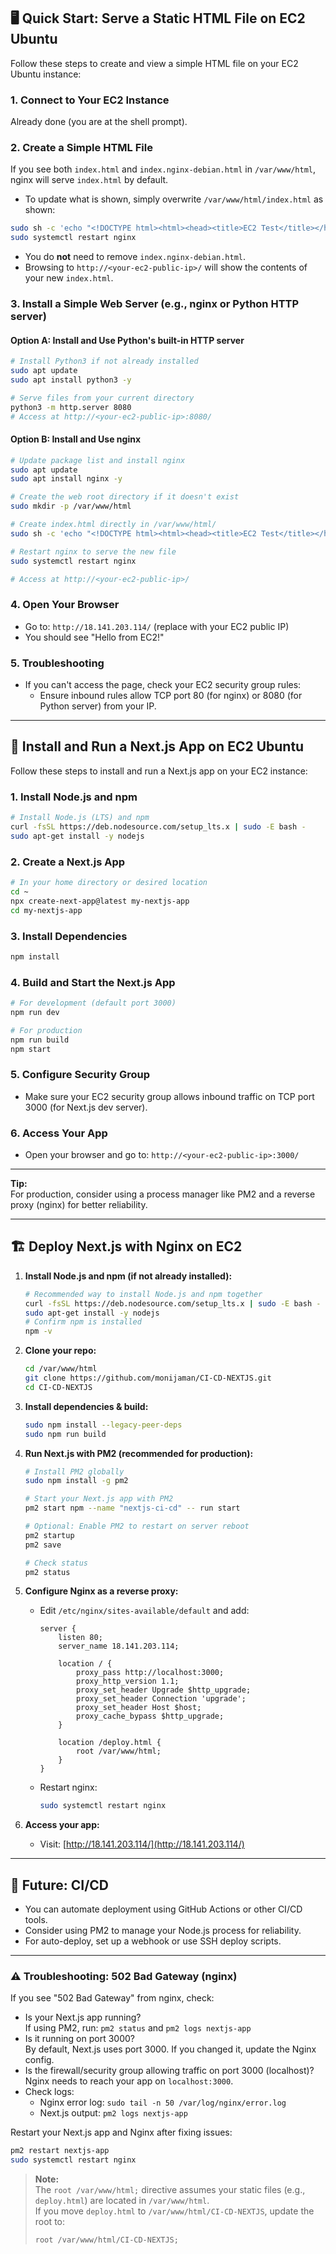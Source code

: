 ## 🖥️ **Quick Start: Serve a Static HTML File on EC2 Ubuntu**

Follow these steps to create and view a simple HTML file on your EC2 Ubuntu instance:

### **1. Connect to Your EC2 Instance**

Already done (you are at the shell prompt).

### **2. Create a Simple HTML File**

If you see both `index.html` and `index.nginx-debian.html` in `/var/www/html`, nginx will serve `index.html` by default.

- To update what is shown, simply overwrite `/var/www/html/index.html` as shown:

```bash
sudo sh -c 'echo "<!DOCTYPE html><html><head><title>EC2 Test</title></head><body><h1>Hello from EC2!</h1></body></html>" > /var/www/html/index.html'
sudo systemctl restart nginx
```

- You do **not** need to remove `index.nginx-debian.html`.  
- Browsing to `http://<your-ec2-public-ip>/` will show the contents of your new `index.html`.

### **3. Install a Simple Web Server (e.g., nginx or Python HTTP server)**

#### **Option A: Install and Use Python's built-in HTTP server**

```bash
# Install Python3 if not already installed
sudo apt update
sudo apt install python3 -y

# Serve files from your current directory
python3 -m http.server 8080
# Access at http://<your-ec2-public-ip>:8080/
```

#### **Option B: Install and Use nginx**

```bash
# Update package list and install nginx
sudo apt update
sudo apt install nginx -y

# Create the web root directory if it doesn't exist
sudo mkdir -p /var/www/html

# Create index.html directly in /var/www/html/
sudo sh -c 'echo "<!DOCTYPE html><html><head><title>EC2 Test</title></head><body><h1>Hello from EC2!</h1></body></html>" > /var/www/html/index.html'

# Restart nginx to serve the new file
sudo systemctl restart nginx

# Access at http://<your-ec2-public-ip>/
```

### **4. Open Your Browser**

- Go to: `http://18.141.203.114/` (replace with your EC2 public IP)
- You should see "Hello from EC2!"

### **5. Troubleshooting**

- If you can't access the page, check your EC2 security group rules:
  - Ensure inbound rules allow TCP port 80 (for nginx) or 8080 (for Python server) from your IP.

---

## 🚀 **Install and Run a Next.js App on EC2 Ubuntu**

Follow these steps to install and run a Next.js app on your EC2 instance:

### **1. Install Node.js and npm**

```bash
# Install Node.js (LTS) and npm
curl -fsSL https://deb.nodesource.com/setup_lts.x | sudo -E bash -
sudo apt-get install -y nodejs
```

### **2. Create a Next.js App**

```bash
# In your home directory or desired location
cd ~
npx create-next-app@latest my-nextjs-app
cd my-nextjs-app
```

### **3. Install Dependencies**

```bash
npm install
```

### **4. Build and Start the Next.js App**

```bash
# For development (default port 3000)
npm run dev

# For production
npm run build
npm start
```

### **5. Configure Security Group**

- Make sure your EC2 security group allows inbound traffic on TCP port 3000 (for Next.js dev server).

### **6. Access Your App**

- Open your browser and go to: `http://<your-ec2-public-ip>:3000/`

---

**Tip:**  
For production, consider using a process manager like PM2 and a reverse proxy (nginx) for better reliability.

---

## 🏗️ **Deploy Next.js with Nginx on EC2**

1. **Install Node.js and npm (if not already installed):**
   ```bash
   # Recommended way to install Node.js and npm together
   curl -fsSL https://deb.nodesource.com/setup_lts.x | sudo -E bash -
   sudo apt-get install -y nodejs
   # Confirm npm is installed
   npm -v
   ```

2. **Clone your repo:**
   ```bash
   cd /var/www/html
   git clone https://github.com/monijaman/CI-CD-NEXTJS.git
   cd CI-CD-NEXTJS
   ```

3. **Install dependencies & build:**
   ```bash
   sudo npm install --legacy-peer-deps
   sudo npm run build
   ```

4. **Run Next.js with PM2 (recommended for production):**
   ```bash
   # Install PM2 globally
   sudo npm install -g pm2

   # Start your Next.js app with PM2
   pm2 start npm --name "nextjs-ci-cd" -- run start

   # Optional: Enable PM2 to restart on server reboot
   pm2 startup
   pm2 save

   # Check status
   pm2 status
   ```

5. **Configure Nginx as a reverse proxy:**
   - Edit `/etc/nginx/sites-available/default` and add:
     ```
     server {
         listen 80;
         server_name 18.141.203.114;

         location / {
             proxy_pass http://localhost:3000;
             proxy_http_version 1.1;
             proxy_set_header Upgrade $http_upgrade;
             proxy_set_header Connection 'upgrade';
             proxy_set_header Host $host;
             proxy_cache_bypass $http_upgrade;
         }

         location /deploy.html {
             root /var/www/html;
         }
     }
     ```
   - Restart nginx:
     ```bash
     sudo systemctl restart nginx
     ```

6. **Access your app:**  
   - Visit: [http://18.141.203.114/](http://18.141.203.114/)

---

## 🔄 **Future: CI/CD**

- You can automate deployment using GitHub Actions or other CI/CD tools.
- Consider using PM2 to manage your Node.js process for reliability.
- For auto-deploy, set up a webhook or use SSH deploy scripts.

---

### ⚠️ **Troubleshooting: 502 Bad Gateway (nginx)**

If you see "502 Bad Gateway" from nginx, check:

- Is your Next.js app running?  
  If using PM2, run: `pm2 status` and `pm2 logs nextjs-app`
- Is it running on port 3000?  
  By default, Next.js uses port 3000. If you changed it, update the Nginx config.
- Is the firewall/security group allowing traffic on port 3000 (localhost)?  
  Nginx needs to reach your app on `localhost:3000`.
- Check logs:  
  - Nginx error log: `sudo tail -n 50 /var/log/nginx/error.log`
  - Next.js output: `pm2 logs nextjs-app`

Restart your Next.js app and Nginx after fixing issues:
```bash
pm2 restart nextjs-app
sudo systemctl restart nginx
```

> **Note:**  
> The `root /var/www/html;` directive assumes your static files (e.g., `deploy.html`) are located in `/var/www/html`.  
> If you move `deploy.html` to `/var/www/html/CI-CD-NEXTJS`, update the root to:
> ```
> root /var/www/html/CI-CD-NEXTJS;
> ```


